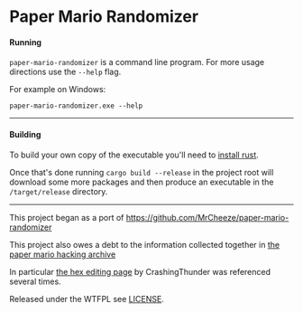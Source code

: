 # Paper Mario Randomizer

#### Running

`paper-mario-randomizer` is a command line program. For more usage directions use the `--help` flag.

For example on Windows:
```
paper-mario-randomizer.exe --help
``` 

____

#### Building

To build your own copy of the executable you'll need to [install rust](https://doc.rust-lang.org/book/ch01-01-installation.html).

Once that's done running `cargo build --release` in the project root will download some more packages and then produce an executable in the `/target/release` directory.  
____

This project began as a port of https://github.com/MrCheeze/paper-mario-randomizer

This project also owes a debt to the information collected together in [the paper mario hacking archive](http://papermariohackingarchive.com/)

In particular [the hex editing page](http://papermariohackingarchive.com/downloads/PM64_Hex.txt) by CrashingThunder was referenced several times.

Released under the WTFPL see [LICENSE](./LICENSE).